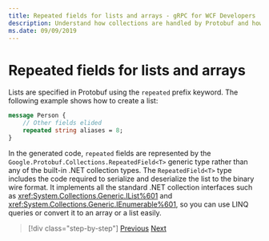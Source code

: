 ```yaml
---
title: Repeated fields for lists and arrays - gRPC for WCF Developers
description: Understand how collections are handled by Protobuf and how they relate to .NET collections.
ms.date: 09/09/2019
---
```


# Repeated fields for lists and arrays

Lists are specified in Protobuf using the `repeated` prefix keyword. The following example shows how to create a list:

```protobuf
message Person {
    // Other fields elided
    repeated string aliases = 8;
}
```

In the generated code, `repeated` fields are represented by the `Google.Protobuf.Collections.RepeatedField<T>` generic type rather than any of the built-in .NET collection types. The `RepeatedField<T>` type includes the code required to serialize and deserialize the list to the binary wire format. It implements all the standard .NET collection interfaces such as <xref:System.Collections.Generic.IList%601> and <xref:System.Collections.Generic.IEnumerable%601>, so you can use LINQ queries or convert it to an array or a list easily.

>[!div class="step-by-step"]
>[Previous](protobuf-nested-types.md)
>[Next](protobuf-reserved.md)
